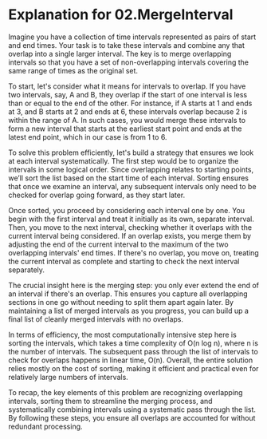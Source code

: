 # Explanation for 02.MergeInterval

Imagine you have a collection of time intervals represented as pairs of start and end times. Your task is to take these intervals and combine any that overlap into a single larger interval. The key is to merge overlapping intervals so that you have a set of non-overlapping intervals covering the same range of times as the original set.

To start, let's consider what it means for intervals to overlap. If you have two intervals, say, A and B, they overlap if the start of one interval is less than or equal to the end of the other. For instance, if A starts at 1 and ends at 3, and B starts at 2 and ends at 6, these intervals overlap because 2 is within the range of A. In such cases, you would merge these intervals to form a new interval that starts at the earliest start point and ends at the latest end point, which in our case is from 1 to 6.

To solve this problem efficiently, let's build a strategy that ensures we look at each interval systematically. The first step would be to organize the intervals in some logical order. Since overlapping relates to starting points, we’ll sort the list based on the start time of each interval. Sorting ensures that once we examine an interval, any subsequent intervals only need to be checked for overlap going forward, as they start later.

Once sorted, you proceed by considering each interval one by one. You begin with the first interval and treat it initially as its own, separate interval. Then, you move to the next interval, checking whether it overlaps with the current interval being considered. If an overlap exists, you merge them by adjusting the end of the current interval to the maximum of the two overlapping intervals' end times. If there's no overlap, you move on, treating the current interval as complete and starting to check the next interval separately.

The crucial insight here is the merging step: you only ever extend the end of an interval if there's an overlap. This ensures you capture all overlapping sections in one go without needing to split them apart again later. By maintaining a list of merged intervals as you progress, you can build up a final list of cleanly merged intervals with no overlaps.

In terms of efficiency, the most computationally intensive step here is sorting the intervals, which takes a time complexity of O(n log n), where n is the number of intervals. The subsequent pass through the list of intervals to check for overlaps happens in linear time, O(n). Overall, the entire solution relies mostly on the cost of sorting, making it efficient and practical even for relatively large numbers of intervals.

To recap, the key elements of this problem are recognizing overlapping intervals, sorting them to streamline the merging process, and systematically combining intervals using a systematic pass through the list. By following these steps, you ensure all overlaps are accounted for without redundant processing.